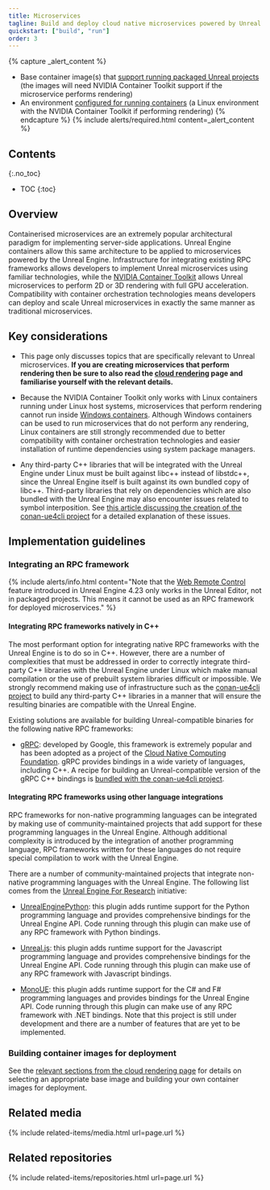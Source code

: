 ```yaml
---
title: Microservices
tagline: Build and deploy cloud native microservices powered by Unreal Engine technology.
quickstart: ["build", "run"]
order: 3
---
```


{% capture _alert_content %}
- Base container image(s) that [support running packaged Unreal projects](../obtaining-images/image-sources) (the images will need NVIDIA Container Toolkit support if the microservice performs rendering)
- An environment [configured for running containers](../environments) (a Linux environment with the NVIDIA Container Toolkit if performing rendering)
{% endcapture %}
{% include alerts/required.html content=_alert_content %}


## Contents
{:.no_toc}

* TOC
{:toc}


## Overview

Containerised microservices are an extremely popular architectural paradigm for implementing server-side applications. Unreal Engine containers allow this same architecture to be applied to microservices powered by the Unreal Engine. Infrastructure for integrating existing RPC frameworks allows developers to implement Unreal microservices using familiar technologies, while the [NVIDIA Container Toolkit](../concepts/nvidia-docker) allows Unreal microservices to perform 2D or 3D rendering with full GPU acceleration. Compatibility with container orchestration technologies means developers can deploy and scale Unreal microservices in exactly the same manner as traditional microservices.


## Key considerations

- This page only discusses topics that are specifically relevant to Unreal microservices. **If you are creating microservices that perform rendering then be sure to also read the [cloud rendering](./cloud-rendering) page and familiarise yourself with the relevant details.**

- Because the NVIDIA Container Toolkit only works with Linux containers running under Linux host systems, microservices that perform rendering cannot run inside [Windows containers](../concepts/windows-containers). Although Windows containers can be used to run microservices that do not perform any rendering, Linux containers are still strongly recommended due to better compatibility with container orchestration technologies and easier installation of runtime dependencies using system package managers.

- Any third-party C++ libraries that will be integrated with the Unreal Engine under Linux must be built against libc++ instead of libstdc++, since the Unreal Engine itself is built against its own bundled copy of libc++. Third-party libraries that rely on dependencies which are also bundled with the Unreal Engine may also encounter issues related to symbol interposition. See [this article discussing the creation of the conan-ue4cli project](https://adamrehn.com/articles/cross-platform-library-integration-in-unreal-engine-4/) for a detailed explanation of these issues.


## Implementation guidelines

### Integrating an RPC framework

{% include alerts/info.html content="Note that the [Web Remote Control](https://docs.unrealengine.com/en-US/Engine/Editor/ScriptingAndAutomation/WebControl/index.html) feature introduced in Unreal Engine 4.23 only works in the Unreal Editor, not in packaged projects. This means it cannot be used as an RPC framework for deployed microservices." %}

#### Integrating RPC frameworks natively in C++

The most performant option for integrating native RPC frameworks with the Unreal Engine is to do so in C++. However, there are a number of complexities that must be addressed in order to correctly integrate third-party C++ libraries with the Unreal Engine under Linux which make manual compilation or the use of prebuilt system libraries difficult or impossible. We strongly recommend making use of infrastructure such as the [conan-ue4cli project](https://github.com/adamrehn/conan-ue4cli) to build any third-party C++ libraries in a manner that will ensure the resulting binaries are compatible with the Unreal Engine.

Existing solutions are available for building Unreal-compatible binaries for the following native RPC frameworks:

- [gRPC](https://grpc.io/): developed by Google, this framework is extremely popular and has been adopted as a project of the [Cloud Native Computing Foundation](https://www.cncf.io/). gRPC provides bindings in a wide variety of languages, including C++. A recipe for building an Unreal-compatible version of the gRPC C++ bindings is [bundled with the conan-ue4cli project](https://github.com/adamrehn/ue4-conan-recipes).

#### Integrating RPC frameworks using other language integrations

RPC frameworks for non-native programming languages can be integrated by making use of community-maintained projects that add support for these programming languages in the Unreal Engine. Although additional complexity is introduced by the integration of another programming language, RPC frameworks written for these languages do not require special compilation to work with the Unreal Engine.

There are a number of community-maintained projects that integrate non-native programming languages with the Unreal Engine. The following list comes from the [Unreal Engine For Research](https://ue4research.org/resources#integrations) initiative:

- [UnrealEnginePython](https://github.com/20tab/UnrealEnginePython): this plugin adds runtime support for the Python programming language and provides comprehensive bindings for the Unreal Engine API. Code running through this plugin can make use of any RPC framework with Python bindings.

- [Unreal.js](https://github.com/ncsoft/Unreal.js): this plugin adds runtime support for the Javascript programming language and provides comprehensive bindings for the Unreal Engine API. Code running through this plugin can make use of any RPC framework with Javascript bindings.

- [MonoUE](https://mono-ue.github.io/): this plugin adds runtime support for the C# and F# programming languages and provides bindings for the Unreal Engine API. Code running through this plugin can make use of any RPC framework with .NET bindings. Note that this project is still under development and there are a number of features that are yet to be implemented.

### Building container images for deployment

See the [relevant sections from the cloud rendering page](./cloud-rendering#approaches) for details on selecting an appropriate base image and building your own container images for deployment.


## Related media

{% include related-items/media.html url=page.url %}


## Related repositories

{% include related-items/repositories.html url=page.url %}
